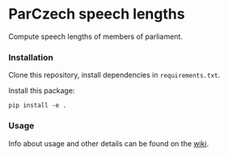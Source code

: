 # ParCzech speech lengths
Compute speech lengths of members of parliament.

### Installation
Clone this repository, install dependencies in `requirements.txt`.

Install this package:

```
pip install -e .
```

### Usage
Info about usage and other details can be found on the [wiki](https://github.com/rumaak/parczech_speech_lengths/wiki).
